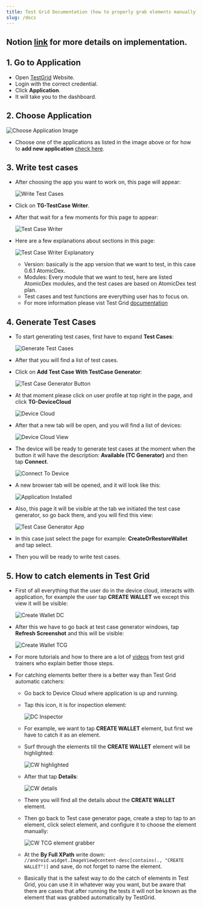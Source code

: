 ```yaml
---
title: Test Grid Documentation (how to properly grab elements manually)
slug: /docs
---
```


   ## Notion [link](https://www.notion.so/komodoplatform/Implement-Test-Grid-automations-ae4b6b28350b4e76ab500b01e5fdd513?pvs=4) for more details on implementation.
   ## 1. Go to Application
   - Open [TestGrid](https://dedicated3.testgrid.io/) Website.
   - Login with the correct credential.
   - Click **Application**.
   - It will take you to the dashboard.

   ## 2. Choose Application

   ![Choose Application Image](/images/choose_application.png)
   - Choose one of the applications as listed in the image above or for how to __add new application__ [check here](https://www.testgrid.io/docs/test-case-versioning-management).

   ## 3. Write test cases
   
   - After choosing the app you want to work on, this page will appear:
     
     ![Write Test Cases](/images/write_test_cases_button.png)
   - Click on __TG-TestCase Writer__.
   - After that wait for a few moments for this page to appear:
     
     ![Test Case Writer](/images/test_case_writer.png)
   - Here are a few explanations about sections in this page:

     ![Test Case Writer Explanatory](/images/test_case_writer_explanatory.png)
      - Version: basically is the app version that we want to test, in this case 0.6.1 AtomicDex.
      - Modules: Every module that we want to test, here are listed AtomicDex modules, and the test cases are based on AtomicDex test plan.
      - Test cases and test functions are everything user has to focus on.
      - For more information please vist Test Grid [documentation](https://www.testgrid.io/docs/document/category/documentation/automation-testing)
   
   ## 4. Generate Test Cases

   - To start generating test cases, first have to expand __Test Cases__:
     
     ![Generate Test Cases](/images/test_case_generator.png)
   - After that you will find a list of test cases.
   - Click on __Add Test Case With TestCase Generator__:
     
     ![Test Case Generator Button](/images/test_case_generator_button.png)
   - At that moment please click on user profile at top right in the page, and click __TG-DeviceCloud__
     
     ![Device Cloud](/images/device_cloud.png)
   - After that a new tab will be open, and you will find a list of devices:

     ![Device Cloud View](/images/device_cloud_view.png)
   - The device will be ready to generate test cases at the moment when the button it will have the description: __Available (TC Generator)__ and then tap __Connect__.

     ![Connect To Device](/images/connect_to_device.png)
   - A new browser tab will be opened, and it will look like this: 
     
     ![Application Installed](/images/application_in_device.png)
   - Also, this page it will be visible at the tab we initiated the test case generator, so go back there, and you will find this view:

     ![Test Case Generator App](/images/test_case_generator_app_view.png)
   - In this case just select the page for example: __CreateOrRestoreWallet__ and tap select.
   - Then you will be ready to write test cases.

   ## 5. How to catch elements in Test Grid

   - First of all everything that the user do in the device cloud, interacts with application, for example the user tap __CREATE WALLET__
     we except this view it will be visible:

     ![Create Wallet DC](/images/create_wallet_DC.png)
   - After this we have to go back at test case generator windows, tap __Refresh Screenshot__ and this will be visible:

     ![Create Wallet TCG](/images/create_wallet_TCG.png)
   - For more tutorials and how to there are a lot of [videos](https://www.youtube.com/@testgridno-codetestautomat7285/playlists) from test grid trainers who explain better those steps.
   - For catching elements better there is a better way than Test Grid automatic catchers:
     
     - Go back to Device Cloud where application is up and running.
     - Tap this icon, it is for inspection element:
       
       ![DC Inspector](/images/device_cloud_inspector.png)
     - For example, we want to tap __CREATE WALLET__ element, but first we have to catch it as an element.
     - Surf through the elements till the __CREATE WALLET__ element will be highlighted:
     
       ![CW highlighted](/images/create_wallet_DC_highlighted.png)
     - After that tap __Details__:
     
       ![CW details](/images/create_wallet_DC_details.png)
     - There you will find all the details about the __CREATE WALLET__ element.
     - Then go back to Test case generator page, create a step to tap to an element, click select element, and configure it to choose the element manually:
     
       ![CW TCG element grabber](/images/test_case_generator_element_grabber.png)
     - At the __By Full XPath__ write down: `//android.widget.ImageView@content-desc[contains(., "CREATE WALLET")]` and save, do not forget to name the element.
     - Basically that is the safest way to do the catch of elements in Test Grid, you can use it in whatever way you want, but be aware that there are cases that after running the tests it will not be known as the element that was grabbed automatically by TestGrid.
   

